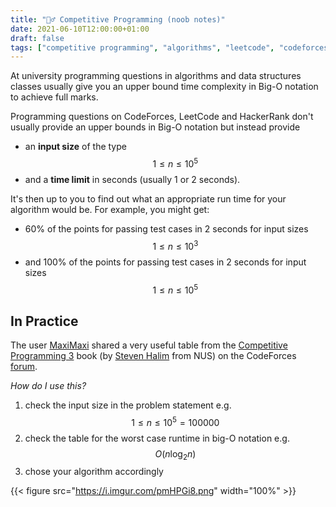 ```yaml
---
title: "🤷‍♂️ Competitive Programming (noob notes)"
date: 2021-06-10T12:00:00+01:00
draft: false
tags: ["competitive programming", "algorithms", "leetcode", "codeforces", "hackerrank", "time complexities", "noob notes"]
---
```


At university programming questions in algorithms and data structures classes usually give you an upper bound time complexity in Big-O notation to achieve full marks.

Programming questions on CodeForces, LeetCode and HackerRank don't usually provide an upper bounds in Big-O notation but instead provide

* an **input size** of the type $$1 \leq n \leq 10^5$$ 
* and a **time limit** in seconds (usually 1 or 2 seconds).

It's then up to you to find out what an appropriate run time for your algorithm would be. For example, you might get:

* 60% of the points for passing test cases in 2 seconds for input sizes $$1 \leq n \leq 10^3$$
* and 100% of the points for passing test cases in 2 seconds for input sizes $$1 \leq n \leq 10^5$$

## In Practice

The user [MaxiMaxi](https://codeforces.com/profile/maximaxi) shared a very useful table from the [Competitive Programming 3](https://www.amazon.co.uk/Competitive-Programming-3/dp/B00FG8MNN8) book (by [Steven Halim](https://www.comp.nus.edu.sg/~stevenha/) from NUS) on the CodeForces [forum](https://codeforces.com/blog/entry/21772).

_How do I use this?_

1. check the input size in the problem statement e.g. $$1 \leq n \leq 10^5 = 100000$$
2. check the table for the worst case runtime in big-O notation e.g.
$$O(n\log_2n)$$
3. chose your algorithm accordingly

{{< figure src="https://i.imgur.com/pmHPGi8.png" width="100%" >}}
